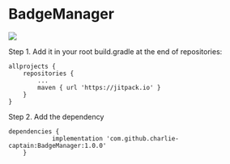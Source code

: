 # BadgeManager

[![](https://jitpack.io/v/charlie-captain/BadgeManager.svg)](https://jitpack.io/#charlie-captain/BadgeManager)

Step 1. Add it in your root build.gradle at the end of repositories:
```
allprojects {
	repositories {
		...
		maven { url 'https://jitpack.io' }
	}
}
```


Step 2. Add the dependency
```
dependencies {
	        implementation 'com.github.charlie-captain:BadgeManager:1.0.0'
	}
```


